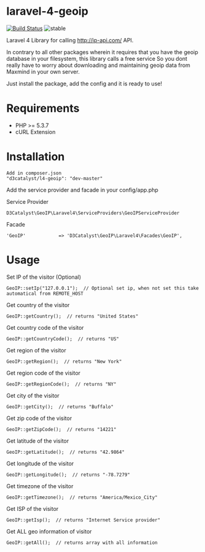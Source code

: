 laravel-4-geoip
===============

[![Build Status](http://www.d3catalyst.com/l4-geoip.svg)](http://www.d3catalyst.com/l4-geoip)  ![stable](http://www.d3catalyst.com/stable-v1.0.1-blue.svg)

Laravel 4 Library for calling http://ip-api.com/ API.

In contrary to all other packages wherein it requires that you have the geoip database in your filesystem, this library calls a free service
So you dont really have to worry about downloading and maintaining geoip data from Maxmind in your own server.

Just install the package, add the config and it is ready to use!


Requirements
============

* PHP >= 5.3.7
* cURL Extension

Installation
============

    Add in composer.json
    "d3catalyst/l4-geoip": "dev-master"

Add the service provider and facade in your config/app.php

Service Provider

    D3Catalyst\GeoIP\Laravel4\ServiceProviders\GeoIPServiceProvider

Facade

    'GeoIP'            => 'D3Catalyst\GeoIP\Laravel4\Facades\GeoIP',

Usage
=====

Set IP of the visitor (Optional)

    GeoIP::setIp("127.0.0.1");  // Optional set ip, when not set this take automatical from REMOTE_HOST

Get country of the visitor

    GeoIP::getCountry();  // returns "United States"
    
Get country code of the visitor

    GeoIP::getCountryCode();  // returns "US"

Get region of the visitor

    GeoIP::getRegion();  // returns "New York"

Get region code of the visitor

    GeoIP::getRegionCode();  // returns "NY"

Get city of the visitor

    GeoIP::getCity();  // returns "Buffalo"

Get zip code of the visitor

    GeoIP::getZipCode();  // returns "14221"
    
Get latitude of the visitor

    GeoIP::getLatitude();  // returns "42.9864"

Get longitude of the visitor

    GeoIP::getLongitude();  // returns "-78.7279"

Get timezone of the visitor

    GeoIP::getTimezone();  // returns "America/Mexico_City"

Get ISP of the visitor

    GeoIP::getIsp();  // returns "Internet Service provider"

Get ALL geo information of visitor

    GeoIP::getAll();  // returns array with all information
